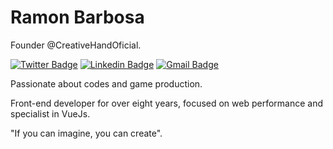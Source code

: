 # Ramon Barbosa

Founder @CreativeHandOficial.

[![Twitter Badge](https://img.shields.io/badge/-@DramonOf-3bc29b?style=flat-square&labelColor=3bc29b&logo=twitter&logoColor=white&link=https://twitter.com/DramonOf)](https://twitter.com/DramonOf) 
[![Linkedin Badge](https://img.shields.io/badge/-Ramon%20Barbosa-3bc29b?style=flat-square&logo=Linkedin&logoColor=white&link=https://www.linkedin.com/in/ramon-guimaraes/)](https://www.linkedin.com/in/ramon-guimaraes/) 
[![Gmail Badge](https://img.shields.io/badge/-ramon@creativehand.com.br-3bc29b?style=flat-square&logo=Gmail&logoColor=white&link=mailto:ramon@creativehand.com.br)](mailto:ramon@creativehand.com.br)


Passionate about codes and game production.

Front-end developer for over eight years, focused on web performance and specialist in VueJs.
 
"If you can imagine, you can create".
